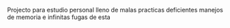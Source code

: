 Projecto para estudio personal lleno de malas practicas deficientes manejos de memoria e infinitas fugas de esta
